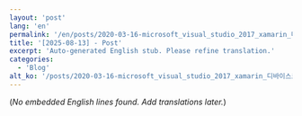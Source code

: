 ```yaml
---
layout: 'post'
lang: 'en'
permalink: '/en/posts/2020-03-16-microsoft_visual_studio_2017_xamarin_디바이스로_디버깅_하기/'
title: '[2025-08-13] - Post'
excerpt: 'Auto-generated English stub. Please refine translation.'
categories:
  - 'Blog'
alt_ko: '/posts/2020-03-16-microsoft_visual_studio_2017_xamarin_디바이스로_디버깅_하기/'
---
```


(*No embedded English lines found. Add translations later.*)
